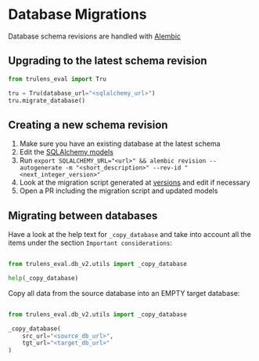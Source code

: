 # Database Migrations
Database schema revisions are handled with [Alembic](https://github.com/sqlalchemy/alembic/)

## Upgrading to the latest schema revision

```python
from trulens_eval import Tru

tru = Tru(database_url="<sqlalchemy_url>")
tru.migrate_database()
```

## Creating a new schema revision

1. Make sure you have an existing database at the latest schema
2. Edit the [SQLAlchemy models](../orm.py)
3. Run `export SQLALCHEMY_URL="<url>" && alembic revision --autogenerate -m "<short_description>" --rev-id "<next_integer_version>"`
4. Look at the migration script generated at [versions](./versions) and edit if necessary
5. Open a PR including the migration script and updated models 


## Migrating between databases
Have a look at the help text for `_copy_database` and take into
account all the items under the section `Important considerations`:

```python

from trulens_eval.db_v2.utils import _copy_database

help(_copy_database)
```

Copy all data from the source database into an EMPTY target database:

```python

from trulens_eval.db_v2.utils import _copy_database

_copy_database(
    src_url="<source_db_url>",
    tgt_url="<target_db_url>"
)
```
